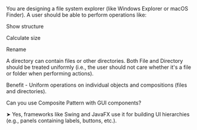 You are designing a file system explorer (like Windows Explorer or macOS Finder).
A user should be able to perform operations like:

Show structure

Calculate size

Rename

A directory can contain files or other directories.
Both File and Directory should be treated uniformly (i.e., the user should not care whether it's a file or folder when performing actions).

Benefit - Uniform operations on individual objects and compositions (files and directories).

Can you use Composite Pattern with GUI components?

➤ Yes, frameworks like Swing and JavaFX use it for building UI hierarchies (e.g., panels containing labels, buttons, etc.).